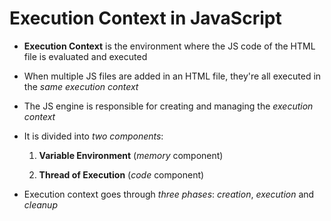 # Execution Context in JavaScript

- **Execution Context** is the environment where the JS code of the HTML file
is evaluated and executed

- When multiple JS files are added in an HTML file, they're all executed in the
*same execution context*

- The JS engine is responsible for creating and managing the *execution context*

- It is divided into *two components*:

    1. **Variable Environment** (*memory* component)

    2. **Thread of Execution** (*code* component)

- Execution context goes through *three phases*: *creation*, *execution* and
*cleanup*
